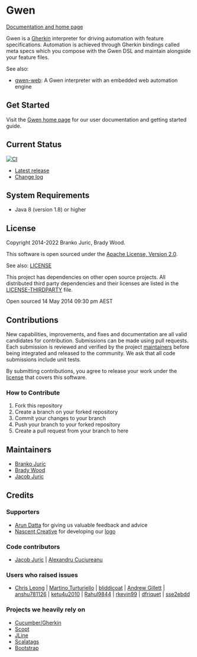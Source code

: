 Gwen
====

[Documentation and home page](https://gweninterpreter.org)

Gwen is a [Gherkin](https://cucumber.io/docs/gherkin/reference/) interpreter for driving automation with feature specifications. Automation is achieved through Gherkin bindings called meta specs which you compose with the Gwen DSL and maintain alongside your feature files. 

See also: 
-  [gwen-web](https://github.com/gwen-interpreter/gwen-web): A Gwen interpreter with an embedded web automation engine
 
Get Started
-----------

Visit the [Gwen home page](https://gweninterpreter.org) for our user documentation and getting started guide.

Current Status
--------------

[![CI](https://github.com/gwen-interpreter/gwen/actions/workflows/ci.yml/badge.svg)](https://github.com/gwen-interpreter/gwen/actions/workflows/ci.yml)

- [Latest release](https://github.com/gwen-interpreter/gwen/releases/latest)
- [Change log](CHANGELOG)

System Requirements
-------------------

- Java 8 (version 1.8) or higher

License
-------

Copyright 2014-2022 Branko Juric, Brady Wood.

This software is open sourced under the [Apache License, Version 2.0](http://www.apache.org/licenses/LICENSE-2.0.txt).

See also: [LICENSE](LICENSE)

This project has dependencies on other open source projects. All distributed third party dependencies and their licenses are listed in the [LICENSE-THIRDPARTY](LICENSE-THIRDPARTY) file.

Open sourced 14 May 2014 09:30 pm AEST

Contributions
-------------

New capabilities, improvements, and fixes and documentation are all valid candidates for contribution. Submissions can be made using pull requests. Each submission is reviewed and verified by the project [maintainers](#maintainers) before being integrated and released to the community. We ask that all code submissions include unit tests.

By submitting contributions, you agree to release your work under the [license](#license) that covers this software.

### How to Contribute

1. Fork this repository
2. Create a branch on your forked repository
3. Commit your changes to your branch
4. Push your branch to your forked repository
5. Create a pull request from your branch to here

Maintainers
-----------

- [Branko Juric](https://github.com/bjuric)
- [Brady Wood](https://github.com/bradywood)
- [Jacob Juric](https://github.com/Sorixelle)

Credits
-------

### Supporters

- [Arun Datta](https://github.com/SAINFY) for giving us valuable feedback and advice
- [Nascent Creative](https://nascentcreative.com.au/) for developing our [logo](https://gweninterpreter.org/img/gwen-logo.png)

### Code contributors

- [Jacob Juric](https://github.com/TheReturningVoid)
| [Alexandru Cuciureanu](https://github.com/acuciureanu)

### Users who raised issues

- [Chris Leong](https://github.com/aztheque)
| [Martino Turturiello](https://github.com/martino-jelli)
| [bliddicoat](https://github.com/bliddicoat)
| [Andrew Gillett](https://github.com/asgillett)
| [anshu781126](https://github.com/anshu781126)
| [ketu4u2010](https://github.com/ketu4u2010)
| [Rahul9844](https://github.com/Rahul9844)
| [rkevin99](https://github.com/rkevin99)
| [dfriquet](https://github.com/dfriquet)
| [sse2ebdd](https://github.com/sse2ebdd)

### Projects we heavily rely on

- [Cucumber/Gherkin](https://docs.cucumber.io/gherkin/reference/)
- [Scopt](https://github.com/scopt/scopt)
- [JLine](https://github.com/jline/jline2)
- [Scalatags](https://github.com/com-lihaoyi/scalatags)
- [Bootstrap](https://getbootstrap.com/)
